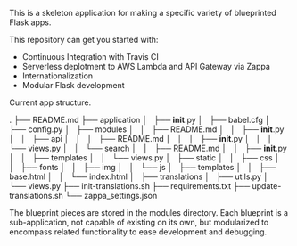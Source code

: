 This is a skeleton application for making a specific variety of blueprinted Flask apps.

This repository can get you started with:

* Continuous Integration with Travis CI
* Serverless deplotment to AWS Lambda and API Gateway via Zappa
* Internationalization
* Modular Flask development

Current app structure.

.
├── README.md
├── application
│   ├── __init__.py
│   ├── babel.cfg
│   ├── config.py
│   ├── modules
│   │   ├── README.md
│   │   ├── __init__.py
│   │   ├── api
│   │   │   ├── README.md
│   │   │   ├── __init__.py
│   │   │   └── views.py
│   │   └── search
│   │       ├── README.md
│   │       ├── __init__.py
│   │       ├── templates
│   │       └── views.py
│   ├── static
│   │   ├── css
│   │   ├── fonts
│   │   ├── img
│   │   └── js
│   ├── templates
│   │   ├── base.html
│   │   └── index.html
│   ├── translations
│   ├── utils.py
│   └── views.py
├── init-translations.sh
├── requirements.txt
├── update-translations.sh
└── zappa_settings.json

The blueprint pieces are stored in the modules directory. Each blueprint is a sub-application, not capable of existing on its own, but modularized to encompass related functionality to ease development and debugging.

